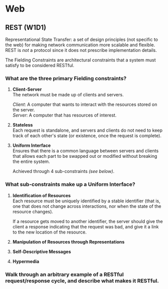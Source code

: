 # Web


## REST (W1D1)
Representational State Transfer: a set of design principles (not specific to the web) for making network communication more scalable and flexible. REST is *not* a protocol since it does not prescribe implementation details.

The Fielding Constraints are architectural constraints that a system must satisfy to be considered RESTful.

### What are the three primary Fielding constraints?
1. **Client-Server**  
   The network must be made up of clients and servers.

   *Client*: A computer that wants to interact with the resources stored on the server.  
   *Server*: A computer that has resources of interest.
2. **Stateless**  
   Each request is standalone, and servers and clients do not need to keep track of each other's state (or existence, once the request is complete).
3. **Uniform Interface**  
   Ensures that there is a common language between servers and clients that allows each part to be swapped out or modified without breaking the entire system.

   Achieved through 4 sub-constraints *(see below)*.

### What sub-constraints make up a Uniform Interface?
1. **Identification of Resources**  
   Each resource must be uniquely identified by a stable identifier (that is, one that does not change across interactions, nor when the state of the resource changes).

   If a resource gets moved to another identifier, the server should give the client a response indicating that the request was bad, and give it a link to the new location of the resource. 
2. **Manipulation of Resources through Representations**  
3. **Self-Descriptive Messages**  
4. **Hypermedia**  

### Walk through an arbitrary example of a RESTful request/response cycle, and describe what makes it RESTful.

